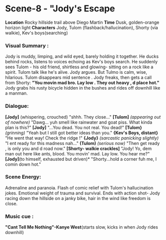 # Scene-8 - "Jody's Escape
**Location** Rocky hillside trail above Diego Martin
**Time** Dusk, golden-orange horizon light
**Characters** Jody, Tulom (flashback/hallucination), Shorty (via walkie), Kev's boys(searching)
### Visual Summary :
Jody is muddy, limping, and wild eyed, barely holding it together.
He ducks behind rocks, listens to voices echoing as Kev's boys search.
He suddenly sees Tulom - his old friend, shirtless and glowing- sitting on a rock like a spirit.
Tulom talk like he's alive. Jody argues.
But Tulmo is calm, wise, hilarious.
Tulom disappears mid sentence . Jody freaks, then gets a call from Shorty: **"You movin mad bro. Lay low . They out heavy , d place hot."**
Jody grabs his rusty bicycle hidden in the bushes and rides off downhill like a manman.
### Dialogue:
**[Jody]**
(whispering, crouched)
"shhh. They close..."
**[Tulom]** *(appearing out of nowhere)*
"Dawg... yuh smell like rainwater and goat piss. What kinda plan is this?"
**[Jody]**
"...You dead. You not real. You dead!"
**[Tulom}** *(grinning)*
"Yeah but I still got better ideas than you."
**{Kev's Boys, distant}**
"He went that way! Check the ridge !"
**{Jody}** *(sarcastic panicking slightly)*
"I ent ready for this madness nah..."
**(Tulom)** *(serious now)*
"Then get ready , is only you and d road now."
**[Shorty- walkie crackles]**
"Jody! Yo, dem man out here like ants, blood. You movin' mad. Lay low. You hear me?"
**[Jody]**(to himself, exhausted but driven)*
"Shorty...hold a corner fuh me, I comin down hot."
### Scene Energy:
Adrenaline and paranoia.
Flash of comic relief with Tulom's hallucination jokes.
Emotional weight of trauma and survival.
Ends with action shot- Jody racing down the hillside on a janky bike, hair in the wind like freedom is close.
### Music cue :
**"Cant Tell Me Nothing"-Kanye West**(starts slow, kicks in when Jody rides downhill)









